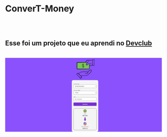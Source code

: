 <h1>ConverT-Money</h1>
<br>
<br>
<h2>Esse foi um projeto que eu aprendi no <a href="https://rodolfomori.com.br/deviclub"> Devclub</a></h2>
<br>
<img src="https://raw.githubusercontent.com/philippebonfati/Meu-Primeiro-Projeto-Git/e9671393e5952d3c3a244581f700beca8e905ced/CSS/Projeto-JavaScript/assess/foto-CONVERSOR.jpeg">
